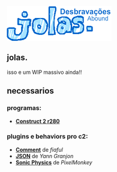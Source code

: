 
![jolas. logo](/Animations/menu_Logo/Default/000.png)
## jolas.

isso e um WIP massivo ainda!!

## necessarios
### programas:
- **[Construct 2 r280](https://www.construct.net/en/construct-2/download)**
### plugins e behaviors pro c2:
- **[Comment](https://fiaful.itch.io/comment-construct-2-and-3-addon)** de *fiaful*
- **[JSON](https://github.com/FrenchYann/JSON_for_construct2)** de *Yann Granjon*
- **[Sonic Physics](https://github.com/DanielPeterMcDonald/sonicphysics)** de *PixelMonkey*

